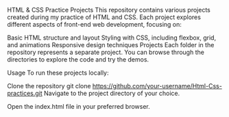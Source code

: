 HTML & CSS Practice Projects
This repository contains various projects created during my practice of HTML and CSS. Each project explores different aspects of front-end web development, focusing on:

Basic HTML structure and layout
Styling with CSS, including flexbox, grid, and animations
Responsive design techniques
Projects
Each folder in the repository represents a separate project. You can browse through the directories to explore the code and try the demos.


Usage
To run these projects locally:

Clone the repository
          git clone https://github.com/your-username/Html-Css-practices.git
Navigate to the project directory of your choice.

Open the index.html file in your preferred browser.
